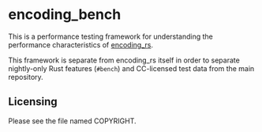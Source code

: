 # encoding_bench

This is a performance testing framework for understanding the performance
characteristics of [encoding_rs](https://github.com/hsivonen/encoding_rs).

This framework is separate from encoding_rs itself in order to separate
nightly-only Rust features (`#bench`) and CC-licensed test data from the main
repository.

## Licensing

Please see the file named COPYRIGHT.


